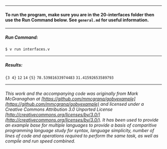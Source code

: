 ___
#### To run the program, make sure you are in the 20-interfaces folder then use the Run Command below. See `general.md` for useful information.
___
##### Run Command:

`$ v run interfaces.v`
___
##### Results:

`{3 4}`
`12`
`14`
`{5}`
`78.53981633974483`
`31.41592653589793`
___

###### This work and the accompanying code was originally from Mark McGranaghan at [https://github.com/mmcgrana/gobyexample](https://github.com/mmcgrana/gobyexample) and licensed under a Creative Commons Attribution 3.0 Unported License [http://creativecommons.org/licenses/by/3.0/](http://creativecommons.org/licenses/by/3.0/). It has been used to provide an example base for multiple languages to provide a basis of comparitive programming language study for syntax, language simplicity, number of lines of code and operations required to perform the same task, as well as compile and run speed combined.